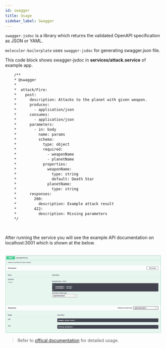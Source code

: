 ```yaml
---
id: swagger
title: Usage
sidebar_label: Swagger
---
```


`swagger-jsdoc` is a library which returns the validated OpenAPI specification as JSON or YAML.

`moleculer-boilerplate` uses `swagger-jsdoc` for generating swagger.json file.

This code block shows swagger-jsdoc in **services/attack.service** of example app.

````
	/**
	* @swagger
	*
	*  attack/Fire:
	*    post:
	*      description: Attacks to the planet with given weapon.
	*      produces:
	*        - application/json
	*      consumes:
	*        - application/json
	*      parameters:
	*        - in: body
	*          name: params
	*          schema:
	*            type: object
	*            required:
	*              - weaponName
	*              - planetName
	*            properties:
	*              weaponName:
	*                type: string
	*                default: Death Star
	*              planetName:
	*                type: string
	*      responses:
	*        200:
	*          description: Example attack result
	*        422:
	*          description: Missing parameters
	*/
````
<br>

After running the service you will see the example API documentation on localhost:3001 which is shown at the below.

<br>
<img src="assets/swagger.png" align="center" />
<br>

>Refer to [offical documentation](https://swagger.io/docs/specification/2-0/basic-structure/) for detailed usage. 

